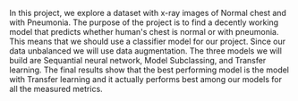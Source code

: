 In this project, we explore a dataset with x-ray images of Normal chest and with Pneumonia. The purpose of the project is to find a decently working model that predicts whether human's chest is normal or with pneumonia.  This means that we should use a classifier model for our project. Since our data unbalanced we will use data augmentation. The three models we will build are Sequantial neural network, Model Subclassing, and Transfer learning. The final results show that the best performing model is the model with Transfer learning and it actually performs best among our models for all the measured metrics.
